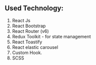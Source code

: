 
## Used Technology:

1. React Js
2. React Bootstrap
3. React Router (v6)
4. Redux Toolkit - for state management
5. React Toastify
6. React elastic carousel
7. Custom Hook.
8. SCSS

